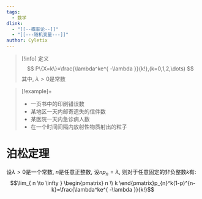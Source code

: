 ```yaml
---
tags:
  - 数学
dlink:
  - "[[--概率论--]]"
  - "[[---随机变量---]]"
author: Cyletix
---
```

>[!info] 定义
> $$
> P\{X=k\}=\frac{\lambda^ke^{ -\lambda }}{k!},(k=0,1,2,\dots)
> $$
其中, $\lambda>0$是常数 

>[!example]+
> - 一页书中的印刷错误数
> - 某地区一天内邮寄遗失的信件数
> - 某医院一天内急诊病人数
> - 在一个时间间隔内放射性物质射出的粒子

# 泊松定理

设$\lambda>0$是一个常数, $n$是任意正整数, 设$np_{n}=\lambda$, 则对于任意固定的非负整数$k$有:
$$\lim_{ n \to \infty } \begin{pmatrix}
n \\
k
\end{pmatrix}p_{n}^k(1-p)^{n-k}=\frac{\lambda^ke^{ -\lambda }}{k!}$$
